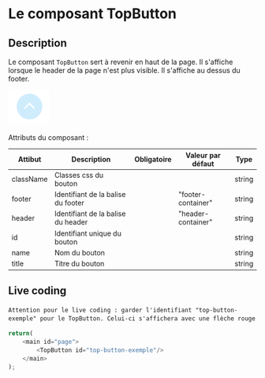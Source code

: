# Le composant TopButton

## Description

Le composant `TopButton` sert à revenir en haut de la page.
Il s'affiche lorsque le header de la page n'est plus visible.
Il s'affiche au dessus du footer.

![bouton](../sources/button/top-button.png)

Attributs du composant :

| Attibut   | Description                                                        | Obligatoire | Valeur par défaut | Type |
| --------- | ------------------------------------------------------------------ | --------- | ------------------- | -----|
| className | Classes css du bouton|   | | string |
| footer    | Identifiant de la balise du footer || "footer-container" | string |
| header    | Identifiant de la balise du header | | "header-container" |string |
| id        | Identifiant unique du bouton |  | |string |
| name      | Nom du bouton | | |string |
| title     | Titre du bouton | |  |string |


## Live coding

`Attention pour le live coding : garder l'identifiant "top-button-exemple" pour le TopButton. Celui-ci s'affichera avec une flèche rouge`

```javascript showroom
return(
    <main id="page">
        <TopButton id="top-button-exemple"/>
    </main>
);
```